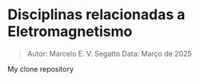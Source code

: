 # Disciplinas relacionadas a Eletromagnetismo 
> Autor:  Marcelo E. V. Segatto
> Data:   Março de 2025
>
> 


My clone repository
